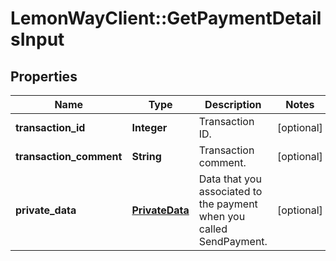 # LemonWayClient::GetPaymentDetailsInput

## Properties
Name | Type | Description | Notes
------------ | ------------- | ------------- | -------------
**transaction_id** | **Integer** | Transaction ID. | [optional] 
**transaction_comment** | **String** | Transaction comment. | [optional] 
**private_data** | [**PrivateData**](PrivateData.md) | Data that you associated to the payment when you called SendPayment. | [optional] 


